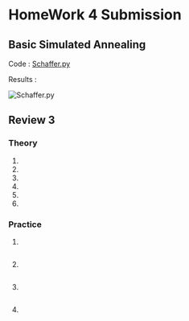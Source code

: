 # HomeWork 4 Submission

## Basic Simulated Annealing

Code : [Schaffer.py](https://github.com/tnkteja/fss16ntadiko/blob/hw4/code/4/S)

Results : 

![Schaffer.py](https://rawgit.com/tnkteja/fss16ntadiko/hw4/code/4/.images/schaffer.png)

## Review 3

### Theory
1.
2.
3.
4.
5.
6.
### Practice
1.
```python
```
2.
```python
```
3.
```python
```
4.
```python
```
